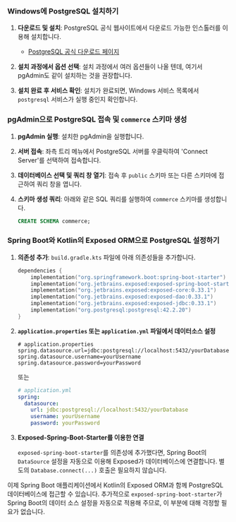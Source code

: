 ### Windows에 PostgreSQL 설치하기

1. **다운로드 및 설치**: PostgreSQL 공식 웹사이트에서 다운로드 가능한 인스톨러를 이용해 설치합니다.

   - [PostgreSQL 공식 다운로드 페이지](https://www.postgresql.org/download/windows/)

2. **설치 과정에서 옵션 선택**: 설치 과정에서 여러 옵션들이 나올 텐데, 여기서 pgAdmin도 같이 설치하는 것을 권장합니다.

3. **설치 완료 후 서비스 확인**: 설치가 완료되면, Windows 서비스 목록에서 `postgresql` 서비스가 실행 중인지 확인합니다.

### pgAdmin으로 PostgreSQL 접속 및 `commerce` 스키마 생성

1. **pgAdmin 실행**: 설치한 pgAdmin을 실행합니다.

2. **서버 접속**: 좌측 트리 메뉴에서 PostgreSQL 서버를 우클릭하여 'Connect Server'를 선택하여 접속합니다.

3. **데이터베이스 선택 및 쿼리 창 열기**: 접속 후 `public` 스키마 또는 다른 스키마에 접근하여 쿼리 창을 엽니다.

4. **스키마 생성 쿼리**: 아래와 같은 SQL 쿼리를 실행하여 `commerce` 스키마를 생성합니다.
   ```sql
   CREATE SCHEMA commerce;
   ```

### Spring Boot와 Kotlin의 Exposed ORM으로 PostgreSQL 설정하기

1. **의존성 추가**: `build.gradle.kts` 파일에 아래 의존성들을 추가합니다.

   ```kotlin
   dependencies {
       implementation("org.springframework.boot:spring-boot-starter")
       implementation("org.jetbrains.exposed:exposed-spring-boot-starter:0.4.1")
       implementation("org.jetbrains.exposed:exposed-core:0.33.1")
       implementation("org.jetbrains.exposed:exposed-dao:0.33.1")
       implementation("org.jetbrains.exposed:exposed-jdbc:0.33.1")
       implementation("org.postgresql:postgresql:42.2.20")
   }
   ```

2. **`application.properties` 또는 `application.yml` 파일에서 데이터소스 설정**

   ```properties
   # application.properties
   spring.datasource.url=jdbc:postgresql://localhost:5432/yourDatabase
   spring.datasource.username=yourUsername
   spring.datasource.password=yourPassword
   ```

   또는

   ```yaml
   # application.yml
   spring:
     datasource:
       url: jdbc:postgresql://localhost:5432/yourDatabase
       username: yourUsername
       password: yourPassword
   ```

3. **Exposed-Spring-Boot-Starter를 이용한 연결**

   `exposed-spring-boot-starter`를 의존성에 추가했다면, Spring Boot의 `DataSource` 설정을 자동으로 이용해 Exposed가 데이터베이스에 연결합니다. 별도의 `Database.connect(...)` 호출은 필요하지 않습니다.

이제 Spring Boot 애플리케이션에서 Kotlin의 Exposed ORM과 함께 PostgreSQL 데이터베이스에 접근할 수 있습니다. 추가적으로 `exposed-spring-boot-starter`가 Spring Boot의 데이터 소스 설정을 자동으로 적용해 주므로, 이 부분에 대해 걱정할 필요가 없습니다.
